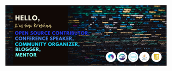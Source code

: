 <img src="https://raw.githubusercontent.com/saikrishna321/saikrishna321/master/1.jpg" alt="banner that says Sai Krishna">

